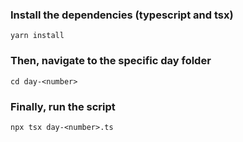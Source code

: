 ### Install the dependencies (typescript and tsx)

`yarn install`

### Then, navigate to the specific day folder

`cd day-<number>`

### Finally, run the script

`npx tsx day-<number>.ts`
